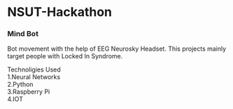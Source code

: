 # NSUT-Hackathon
<h3>Mind Bot</h3>

Bot movement with the help of EEG Neurosky Headset.
This projects mainly target people with Locked In Syndrome.

Technoligies Used
<br>
1.Neural Networks<br>
2.Python<br>
3.Raspberry Pi<br>
4.IOT<br>
